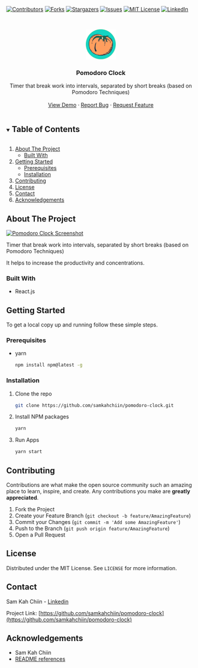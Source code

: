 <!-- PROJECT SHIELDS -->
<!--
*** I'm using markdown "reference style" links for readability.
*** Reference links are enclosed in brackets [ ] instead of parentheses ( ).
*** See the bottom of this document for the declaration of the reference variables
*** for contributors-url, forks-url, etc. This is an optional, concise syntax you may use.
*** https://www.markdownguide.org/basic-syntax/#reference-style-links
-->
[![Contributors][contributors-shield]][contributors-url]
[![Forks][forks-shield]][forks-url]
[![Stargazers][stars-shield]][stars-url]
[![Issues][issues-shield]][issues-url]
[![MIT License][license-shield]][license-url]
[![LinkedIn][linkedin-shield]][linkedin-url]



<!-- PROJECT LOGO -->
<br />
<p align="center">
  <a href="https://github.com/samkahchiin/pomodoro-clock">
    <img src="public/tomato.png" alt="Logo" width="80" height="80">
  </a>

  <h3 align="center">Pomodoro Clock</h3>

  <p align="center">
    Timer that break work into intervals, separated by short breaks (based on Pomodoro Techniques)
    <br />
    <br />
    <a href="https://tomato-timer.vercel.app/">View Demo</a>
    ·
    <a href="https://github.com/samkahchiin/pomodoro-clock/issues">Report Bug</a>
    ·
    <a href="https://github.com/samkahchiin/pomodoro-clock/issues">Request Feature</a>
  </p>
</p>



<!-- TABLE OF CONTENTS -->
<details open="open">
  <summary><h2 style="display: inline-block">Table of Contents</h2></summary>
  <ol>
    <li>
      <a href="#about-the-project">About The Project</a>
      <ul>
        <li><a href="#built-with">Built With</a></li>
      </ul>
    </li>
    <li>
      <a href="#getting-started">Getting Started</a>
      <ul>
        <li><a href="#prerequisites">Prerequisites</a></li>
        <li><a href="#installation">Installation</a></li>
      </ul>
    </li>
    <li><a href="#contributing">Contributing</a></li>
    <li><a href="#license">License</a></li>
    <li><a href="#contact">Contact</a></li>
    <li><a href="#acknowledgements">Acknowledgements</a></li>
  </ol>
</details>



<!-- ABOUT THE PROJECT -->
## About The Project
[![Pomodoro Clock Screenshot][product-screenshot]](https://i.postimg.cc/BQTfRfWJ/clock.png)

Timer that break work into intervals, separated by short breaks (based on Pomodoro Techniques)

It helps to increase the productivity and concentrations.
### Built With
* React.js

<!-- GETTING STARTED -->
## Getting Started

To get a local copy up and running follow these simple steps.

### Prerequisites
* yarn
  ```sh
  npm install npm@latest -g
  ```

### Installation

1. Clone the repo
   ```sh
   git clone https://github.com/samkahchiin/pomodoro-clock.git
   ```
2. Install NPM packages
   ```sh
   yarn
   ```
3. Run Apps
   ```sh
   yarn start
   ```

<!-- CONTRIBUTING -->
## Contributing

Contributions are what make the open source community such an amazing place to learn, inspire, and create. Any contributions you make are **greatly appreciated**.

1. Fork the Project
2. Create your Feature Branch (`git checkout -b feature/AmazingFeature`)
3. Commit your Changes (`git commit -m 'Add some AmazingFeature'`)
4. Push to the Branch (`git push origin feature/AmazingFeature`)
5. Open a Pull Request


<!-- LICENSE -->
## License

Distributed under the MIT License. See `LICENSE` for more information.


<!-- CONTACT -->
## Contact

Sam Kah Chiin - [Linkedin](https://www.linkedin.com/in/kahchiin-sam/)

Project Link: [https://github.com/samkahchiin/pomodoro-clock](https://github.com/samkahchiin/pomodoro-clock)


<!-- ACKNOWLEDGEMENTS -->
## Acknowledgements

* Sam Kah Chiin
* [README references](https://github.com/othneildrew/Best-README-Template)


<!-- MARKDOWN LINKS & IMAGES -->
<!-- https://www.markdownguide.org/basic-syntax/#reference-style-links -->
[contributors-shield]: https://img.shields.io/github/contributors/samkahchiin/pomodoro-clock.svg?style=for-the-badge
[contributors-url]: https://github.com/samkahchiin/pomodoro-clock/graphs/contributors
[forks-shield]: https://img.shields.io/github/forks/samkahchiin/pomodoro-clock.svg?style=for-the-badge
[forks-url]: https://github.com/samkahchiin/pomodoro-clock/network/members
[stars-shield]: https://img.shields.io/github/stars/samkahchiin/pomodoro-clock.svg?style=for-the-badge
[stars-url]: https://github.com/samkahchiin/pomodoro-clock/stargazers
[issues-shield]: https://img.shields.io/github/issues/samkahchiin/pomodoro-clock.svg?style=for-the-badge
[issues-url]: https://github.com/samkahchiin/pomodoro-clock/issues
[license-shield]: https://img.shields.io/github/license/samkahchiin/pomodoro-clock?style=for-the-badge
[license-url]: https://github.com/samkahchiin/pomodoro-clock/blob/master/LICENSE.txt
[linkedin-shield]: https://img.shields.io/badge/-LinkedIn-black.svg?style=for-the-badge&logo=linkedin&colorB=555
[linkedin-url]: https://www.linkedin.com/in/kahchiin-sam/
[product-screenshot]: https://i.postimg.cc/BQTfRfWJ/clock.png
